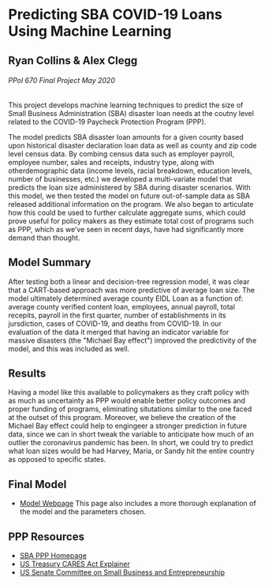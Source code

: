 # Predicting SBA COVID-19 Loans Using Machine Learning
## Ryan Collins & Alex Clegg
###### PPol 670 Final Project May 2020

This project develops machine learning techniques to predict the size of Small Business Administration (SBA) disaster
loan needs at the coutny level related to the COVID-19 Paycheck Protection Program (PPP).

The model predicts SBA disaster loan amounts for a given county based upon historical disaster declaration loan data as well as 
county and zip code level census data. By combing census data such as employer payroll, employee number, sales and receipts, 
industry type, along with otherdemographic data (income levels, racial breakdown, education levels, number of businesses, 
etc.) we developed a multi-variate model that predicts the loan size administered by SBA during disaster scenarios. 
With this model, we then tested the model on future out-of-sample data as SBA released additional information on the program. 
We also began to articulate how this could be used to further calculate aggregate sums, which could prove
useful for policy makers as they estimate total cost of programs such as PPP, which as we’ve seen in recent
days, have had significantly more demand than thought.

## Model Summary

After testing both a linear and decision-tree regression model, it was clear that a CART-based approach was more predictive of average loan size. The model ultimately determined average county EIDL Loan as a function of: average county verified content loan, employees, annual payroll, total recepits, payroll in the first quarter, number of establishments in its jursdiction, cases of COVID-19, and deaths from COVID-19. In our evaluation of the data it merged that having an indicator variable for massive disasters (the "Michael Bay effect") improved the predictivity of the model, and this was included as well. 

## Results

Having a model like this available to policymakers as they craft policy with as much as uncertainty as PPP would enable better policy outcomes and proper funding of programs, eliminating situtations similar to the one faced at the outset of this program. Moreover, we believe the creation of the Michael Bay effect could help to engingeer a stronger prediction in future data, since we can in short tweak the variable to anticipate how much of an outlier the coronavirus pandemic has been. In short, we could try to predict what loan sizes would be had Harvey, Maria, or Sandy hit the entire country as opposed to specific states.


## Final Model
* [Model Webpage](https://collinsrd.github.io/final_project_repo/final.project1)
This page also includes a more thorough explanation of the model and the parameters chosen.

## PPP Resources
* [SBA PPP Homepage](https://www.sba.gov/funding-programs/loans/coronavirus-relief-options/paycheck-protection-program) 
* [US Treasury CARES Act Explainer](https://home.treasury.gov/policy-issues/cares/assistance-for-small-businesses)
* [US Senate Committee on Small Business and Entrepreneurship](https://www.sbc.senate.gov/public/index.cfm/paycheck-protection-program)
